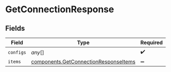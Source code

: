 # GetConnectionResponse


## Fields

| Field                                                                                          | Type                                                                                           | Required                                                                                       | Description                                                                                    |
| ---------------------------------------------------------------------------------------------- | ---------------------------------------------------------------------------------------------- | ---------------------------------------------------------------------------------------------- | ---------------------------------------------------------------------------------------------- |
| `configs`                                                                                      | *any*[]                                                                                        | :heavy_check_mark:                                                                             | N/A                                                                                            |
| `items`                                                                                        | [components.GetConnectionResponseItems](../../models/components/getconnectionresponseitems.md) | :heavy_minus_sign:                                                                             | N/A                                                                                            |